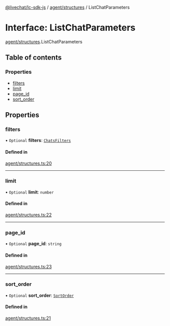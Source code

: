 [@livechat/lc-sdk-js](../README.md) / [agent/structures](../modules/agent_structures.md) / ListChatParameters

# Interface: ListChatParameters

[agent/structures](../modules/agent_structures.md).ListChatParameters

## Table of contents

### Properties

- [filters](agent_structures.ListChatParameters.md#filters)
- [limit](agent_structures.ListChatParameters.md#limit)
- [page\_id](agent_structures.ListChatParameters.md#page_id)
- [sort\_order](agent_structures.ListChatParameters.md#sort_order)

## Properties

### filters

• `Optional` **filters**: [`ChatsFilters`](agent_structures.ChatsFilters.md)

#### Defined in

[agent/structures.ts:20](https://github.com/livechat/lc-sdk-js/blob/951da85/src/agent/structures.ts#L20)

___

### limit

• `Optional` **limit**: `number`

#### Defined in

[agent/structures.ts:22](https://github.com/livechat/lc-sdk-js/blob/951da85/src/agent/structures.ts#L22)

___

### page\_id

• `Optional` **page\_id**: `string`

#### Defined in

[agent/structures.ts:23](https://github.com/livechat/lc-sdk-js/blob/951da85/src/agent/structures.ts#L23)

___

### sort\_order

• `Optional` **sort\_order**: [`SortOrder`](../enums/objects.SortOrder.md)

#### Defined in

[agent/structures.ts:21](https://github.com/livechat/lc-sdk-js/blob/951da85/src/agent/structures.ts#L21)
